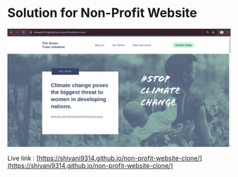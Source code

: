 # Solution for Non-Profit Website

![](./screenshot.png)

Live link : [https://shivani9314.github.io/non-profit-website-clone/](https://shivani9314.github.io/non-profit-website-clone/)
